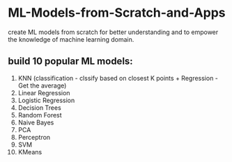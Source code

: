 # ML-Models-from-Scratch-and-Apps
create ML models from scratch for better understanding and to empower the knowledge of machine learning domain. 

## build 10 popular ML models:
1. KNN (classification - clssify based on closest K points + Regression - Get the average)
2. Linear Regression
3. Logistic Regression
4. Decision Trees
5. Random Forest
6. Naive Bayes
7. PCA
8. Perceptron
9. SVM
10. KMeans
